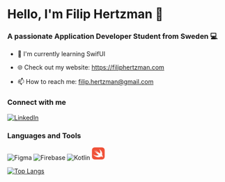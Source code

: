 # Hello, I'm Filip Hertzman 👋


### A passionate Application Developer Student from Sweden 💻

* 🌱 I'm currently learning SwifUI

* 🌐 Check out my website: https://filiphertzman.com

* 📫 How to reach me: filip.hertzman@gmail.com

### Connect with me
<a href="https://www.linkedin.com/in/filip-hertzman-017709167/?originalSubdomain=se"><img src="https://raw.githubusercontent.com/rahuldkjain/github-profile-readme-generator/master/src/images/icons/Social/linked-in-alt.svg" alt="LinkedIn" width="30" height="30"></a>

### Languages and Tools
<div style="display: inline-block;">
  <img src="https://camo.githubusercontent.com/ed93c2b000a76ceaad1503e7eb9356591b885227e82a36a005b9d3498b303ba5/68747470733a2f2f7777772e766563746f726c6f676f2e7a6f6e652f6c6f676f732f6669676d612f6669676d612d69636f6e2e737667" alt="Figma" width="30" height="30">
  <img src="https://camo.githubusercontent.com/dd4b2422ed3bfc9da88c43d18550375c66f9584327dff7ecc19315ce50b96f07/68747470733a2f2f7777772e766563746f726c6f676f2e7a6f6e652f6c6f676f732f66697265626173652f66697265626173652d69636f6e2e737667" alt="Firebase" width="30" height="30">
  <img src="https://camo.githubusercontent.com/76ae44a94388e048be2d8f5730d221c844f291162e6c5cdd632b1623a1b859f8/68747470733a2f2f7777772e766563746f726c6f676f2e7a6f6e652f6c6f676f732f6b6f746c696e6c616e672f6b6f746c696e6c616e672d69636f6e2e737667" alt="Kotlin" width="30" height="30">
  <img src="https://raw.githubusercontent.com/devicons/devicon/master/icons/swift/swift-original.svg" alt="Swift" width="30" height="30">
</div>

[![Top Langs](https://github-readme-stats.vercel.app/api/top-langs/?username=filiphertzman&layout=compact)](https://github.com/filiphertzman/github-readme-stats)
